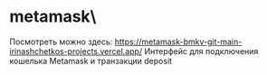 # metamask\
Посмотреть можно здесь: https://metamask-bmkv-git-main-irinashchetkos-projects.vercel.app/
Интерфейс для подключения кошелька Metamask и транзакции deposit